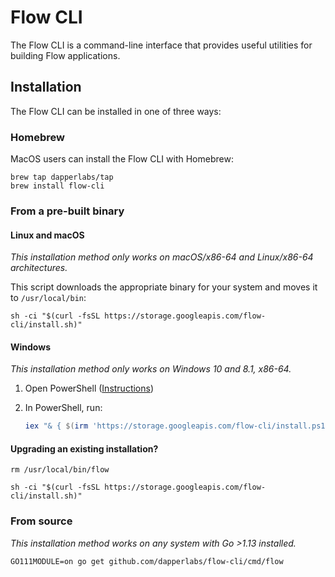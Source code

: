 # Flow CLI

The Flow CLI is a command-line interface that provides useful utilities for building Flow applications.

## Installation

The Flow CLI can be installed in one of three ways:

### Homebrew

MacOS users can install the Flow CLI with Homebrew:

```shell script
brew tap dapperlabs/tap
brew install flow-cli
```

### From a pre-built binary

#### Linux and macOS

_This installation method only works on macOS/x86-64 and Linux/x86-64 architectures._

This script downloads the appropriate binary for your system and moves it to `/usr/local/bin`:

```shell script
sh -ci "$(curl -fsSL https://storage.googleapis.com/flow-cli/install.sh)"
```

#### Windows

_This installation method only works on Windows 10 and 8.1, x86-64._

1. Open PowerShell ([Instructions](https://docs.microsoft.com/en-us/powershell/scripting/install/installing-windows-powershell?view=powershell-7#finding-powershell-in-windows-10-81-80-and-7))
2. In PowerShell, run:

    ```powershell
    iex "& { $(irm 'https://storage.googleapis.com/flow-cli/install.ps1') }"
    ```

#### Upgrading an existing installation?

```shell script
rm /usr/local/bin/flow

sh -ci "$(curl -fsSL https://storage.googleapis.com/flow-cli/install.sh)"
```

### From source

_This installation method works on any system with Go >1.13 installed._

```shell script
GO111MODULE=on go get github.com/dapperlabs/flow-cli/cmd/flow
```
